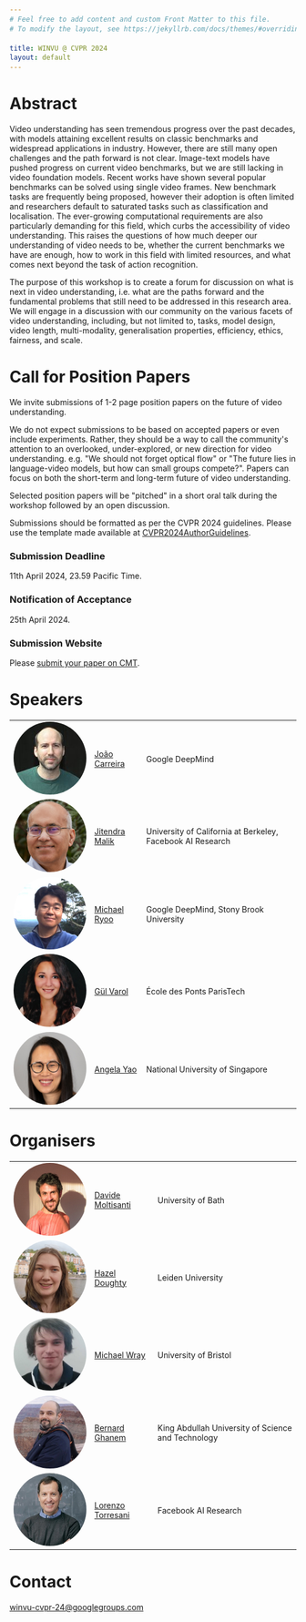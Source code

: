```yaml
---
# Feel free to add content and custom Front Matter to this file.
# To modify the layout, see https://jekyllrb.com/docs/themes/#overriding-theme-defaults

title: WINVU @ CVPR 2024
layout: default
---
```


# Abstract

Video understanding has seen tremendous progress over the past decades, with models attaining excellent results on classic benchmarks and widespread applications in industry. However, there are still many open challenges and the path forward is not clear. Image-text models have pushed progress on current video benchmarks, but we are still lacking in video foundation models. Recent works have shown several popular benchmarks can be solved using single video frames. New benchmark tasks are frequently being proposed, however their adoption is often limited and researchers default to saturated tasks such as classification and localisation. The ever-growing computational requirements are also particularly demanding for this field, which curbs the accessibility of video understanding. This raises the questions of how much deeper our understanding of video needs to be, whether the current benchmarks we have are enough, how to work in this field with limited resources, and what comes next beyond the task of action recognition.

The purpose of this workshop is to create a forum for discussion on what is next in video understanding, i.e. what are the paths forward and the fundamental problems that still need to be addressed in this research area. We will engage in a discussion with our community on the various facets of video understanding, including, but not limited to, tasks, model design, video length, multi-modality, generalisation properties, efficiency, ethics, fairness, and scale.

# Call for Position Papers

We invite submissions of 1-2 page position papers on the future of video understanding. 

We do not expect submissions to be based on accepted papers or even include experiments. Rather, they should be a way to call the community's attention to an overlooked, under-explored, or new direction for video understanding. e.g. "We should not forget optical flow" or "The future lies in language-video models, but how can small groups compete?". Papers can focus on both the short-term and long-term future of video understanding.

Selected position papers will be "pitched" in a short oral talk during the workshop followed by an open discussion. 

Submissions should be formatted as per the CVPR 2024 guidelines. Please use the template made available at [CVPR2024AuthorGuidelines](https://cvpr.thecvf.com/Conferences/2024/AuthorGuidelines).

### Submission Deadline

11th April 2024, 23.59 Pacific Time.

### Notification of Acceptance

25th April 2024.

### Submission Website

Please [submit your paper on CMT](https://cmt3.research.microsoft.com/WINVU2024). 

# Speakers

<table style="border-collapse: collapse; border: none;">
<tr style="border: none;">
    <td style="border: none;">
        <img style="width: auto; height: auto;  max-height:128px;  max-width:128px; position: relative; overflow: hidden; border-radius: 50%;" 
        src="./assets/img/joao.png">
    </td>
    <td style="border: none;"><a href="https://scholar.google.com/citations?hl=en&user=IUZ-7_cAAAAJ">João Carreira</a></td>
    <td style="border: none;">Google DeepMind</td>
</tr>
<tr style="border: none;">
    <td style="border: none;">
        <img style="width: auto; height: auto;  max-height:128px;  max-width:128px; position: relative; overflow: hidden; border-radius: 50%;" 
        src="./assets/img/jitendra.png">
    </td>
    <td style="border: none;"><a href="https://people.eecs.berkeley.edu/~malik">Jitendra Malik</a></td>
    <td style="border: none;">University of California at Berkeley, Facebook AI Research</td>
</tr>
<tr style="border: none;">
    <td style="border: none;">
        <img style="width: auto; height: auto;  max-height:128px;  max-width:128px; position: relative; overflow: hidden; border-radius: 50%;" 
        src="./assets/img/michael.jpg">
    </td>
    <td style="border: none;"><a href="http://michaelryoo.com/">Michael Ryoo</a></td>
    <td style="border: none;">Google DeepMind, Stony Brook University</td>
</tr>
<tr style="border: none;">
    <td style="border: none;">
        <img style="width: auto; height: auto;  max-height:128px;  max-width:128px; position: relative; overflow: hidden; border-radius: 50%;" 
        src="./assets/img/gul.jpg">
    </td>
    <td style="border: none;"><a href="https://imagine.enpc.fr/~varolg">Gül Varol</a></td>
    <td style="border: none;">École des Ponts ParisTech</td>
</tr>
<tr style="border: none;">
    <td style="border: none;">
        <img style="width: auto; height: auto;  max-height:128px;  max-width:128px; position: relative; overflow: hidden; border-radius: 50%;" 
        src="./assets/img/angela.png">
    </td>
    <td style="border: none;"><a href="https://www.comp.nus.edu.sg/~ayao">Angela Yao</a></td>
    <td style="border: none;">National University of Singapore</td>
</tr>
</table>

# Organisers

<table style="border-collapse: collapse; border: none;">
<tr style="border: none;">
    <td style="border: none;">
        <img style="width: auto; height: auto;  max-height:128px;  max-width:128px; position: relative; overflow: hidden; border-radius: 50%;" 
        src="./assets/img/davide.jpg">
    </td>
    <td style="border: none;"><a href="https://www.davidemoltisanti.com/research">Davide Moltisanti</a></td>
    <td style="border: none;">University of Bath</td>
</tr>
<tr style="border: none;">
    <td style="border: none;">
        <img style="width: auto; height: auto;  max-height:128px;  max-width:128px; position: relative; overflow: hidden; border-radius: 50%;" 
        src="./assets/img/hazel.jpg">
    </td>
    <td style="border: none;"><a href="https://hazeldoughty.github.io">Hazel Doughty</a></td>
    <td style="border: none;">Leiden University</td>
</tr>
<tr style="border: none;">
    <td style="border: none;">
        <img style="width: auto; height: auto;  max-height:128px;  max-width:128px; position: relative; overflow: hidden; border-radius: 50%;" 
        src="./assets/img/mike.jpg">
    </td>
    <td style="border: none;"><a href="https://mwray.github.io">Michael Wray</a></td>
    <td style="border: none;">University of Bristol</td>
</tr>
<tr style="border: none;">
    <td style="border: none;">
        <img style="width: auto; height: auto;  max-height:128px;  max-width:128px; position: relative; overflow: hidden; border-radius: 50%;" 
        src="./assets/img/bernard.jpg">
    </td>
    <td style="border: none;"><a href="https://www.bernardghanem.com">Bernard Ghanem</a></td>
    <td style="border: none;">King Abdullah University of Science and Technology</td>
</tr>
<tr style="border: none;">
    <td style="border: none;">
        <img style="width: auto; height: auto;  max-height:128px;  max-width:128px; position: relative; overflow: hidden; border-radius: 50%;" 
        src="./assets/img/lorenzo.jpg">
    </td>
    <td style="border: none;"><a href="https://ltorresa.github.io/home.html">Lorenzo Torresani</a></td>
    <td style="border: none;">Facebook AI Research</td>
</tr>
</table>

# Contact

[winvu-cvpr-24@googlegroups.com](mailto:winvu-cvpr-24@googlegroups.com)


